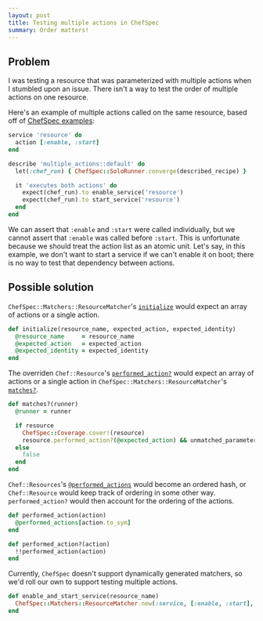```yaml
---
layout: post
title: Testing multiple actions in ChefSpec
summary: Order matters!
---
```

## Problem

I was testing a resource that was parameterized with multiple actions when I stumbled upon an issue. There isn't a way to test the order of multiple actions on one resource.

Here's an example of multiple actions called on the same resource, based off of [ChefSpec examples](https://github.com/sethvargo/chefspec/):

```ruby
service 'resource' do
  action [:enable, :start]
end
```

```ruby
describe 'multiple_actions::default' do
  let(:chef_run) { ChefSpec::SoloRunner.converge(described_recipe) }

  it 'executes both actions' do
    expect(chef_run).to enable_service('resource')
    expect(chef_run).to start_service('resource')
  end
end
```

We can assert that `:enable` and `:start` were called individually, but we cannot assert that `:enable` was called before `:start`. This is unfortunate because we should treat the action list as an atomic unit. Let's say, in this example, we don't want to start a service if we can't enable it on boot; there is no way to test that dependency between actions.

## Possible solution

`ChefSpec::Matchers::ResourceMatcher`'s [`initialize`](https://github.com/sethvargo/chefspec/blob/master/lib/chefspec/matchers/resource_matcher.rb#L6-L10) would expect an array of actions or a single action.

```ruby
def initialize(resource_name, expected_action, expected_identity)
  @resource_name     = resource_name
  @expected_action   = expected_action
  @expected_identity = expected_identity
end
```

The overriden `Chef::Resource`'s [`performed_action?`](https://github.com/sethvargo/chefspec/blob/master/lib/chefspec/extensions/chef/resource.rb#L42-L44) would expect an array of actions or a single action in `ChefSpec::Matchers::ResourceMatcher`'s [`matches?`](https://github.com/sethvargo/chefspec/blob/master/lib/chefspec/matchers/resource_matcher.rb#L45-L54).

```ruby
def matches?(runner)
  @runner = runner

  if resource
    ChefSpec::Coverage.cover!(resource)
    resource.performed_action?(@expected_action) && unmatched_parameters.empty? && correct_phase?
  else
    false
  end
end
```

`Chef::Resources`'s [`@performed_actions`](https://github.com/sethvargo/chefspec/blob/master/lib/chefspec/extensions/chef/resource.rb#L6) would become an ordered hash, or `Chef::Resource` would keep track of ordering in some other way. `performed_action?` would then account for the ordering of the actions.

```ruby
def performed_action(action)
  @performed_actions[action.to_sym]
end

def performed_action?(action)
  !!performed_action(action)
end
```

Currently, `ChefSpec` doesn't support dynamically generated matchers, so we'd roll our own to support testing multiple actions.

```ruby
def enable_and_start_service(resource_name)
  ChefSpec::Matchers::ResourceMatcher.new(:service, [:enable, :start], resource_name)
end
```
